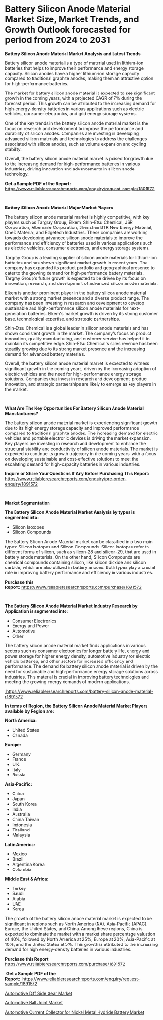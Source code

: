 <p><h1>Battery Silicon Anode Material Market Size, Market Trends, and Growth Outlook forecasted for period from 2024 to 2031</h1></p><p><strong>Battery Silicon Anode Material Market Analysis and Latest Trends</strong></p>
<p><p>Battery silicon anode material is a type of material used in lithium-ion batteries that helps to improve their performance and energy storage capacity. Silicon anodes have a higher lithium-ion storage capacity compared to traditional graphite anodes, making them an attractive option for high-performance batteries.</p><p>The market for battery silicon anode material is expected to see significant growth in the coming years, with a projected CAGR of 7% during the forecast period. This growth can be attributed to the increasing demand for high-energy-density batteries in various applications such as electric vehicles, consumer electronics, and grid energy storage systems.</p><p>One of the key trends in the battery silicon anode material market is the focus on research and development to improve the performance and durability of silicon anodes. Companies are investing in developing advanced silicon materials and technologies to address the challenges associated with silicon anodes, such as volume expansion and cycling stability.</p><p>Overall, the battery silicon anode material market is poised for growth due to the increasing demand for high-performance batteries in various industries, driving innovation and advancements in silicon anode technology.</p></p>
<p><strong>Get a Sample PDF of the Report:&nbsp;</strong> <a href="https://www.reliableresearchreports.com/enquiry/request-sample/1891572">https://www.reliableresearchreports.com/enquiry/request-sample/1891572</a></p>
<p>&nbsp;</p>
<p><strong>Battery Silicon Anode Material Major Market Players</strong></p>
<p><p>The battery silicon anode material market is highly competitive, with key players such as Targray Group, Elkem, Shin-Etsu Chemical, JSR Corporation, Albemarle Corporation, Shenzhen BTR New Energy Material, OneD Material, and Edgetech Industries. These companies are working towards developing advanced silicon anode materials to improve the performance and efficiency of batteries used in various applications such as electric vehicles, consumer electronics, and energy storage systems.</p><p>Targray Group is a leading supplier of silicon anode materials for lithium-ion batteries and has shown significant market growth in recent years. The company has expanded its product portfolio and geographical presence to cater to the growing demand for high-performance battery materials. Targray Group's future growth is expected to be driven by its focus on innovation, research, and development of advanced silicon anode materials.</p><p>Elkem is another prominent player in the battery silicon anode material market with a strong market presence and a diverse product range. The company has been investing in research and development to develop sustainable and high-performance silicon anode materials for next-generation batteries. Elkem's market growth is driven by its strong customer base, technological expertise, and strategic partnerships.</p><p>Shin-Etsu Chemical is a global leader in silicon anode materials and has shown consistent growth in the market. The company's focus on product innovation, quality manufacturing, and customer service has helped it to maintain its competitive edge. Shin-Etsu Chemical's sales revenue has been steadily growing due to its strong market presence and the increasing demand for advanced battery materials.</p><p>Overall, the battery silicon anode material market is expected to witness significant growth in the coming years, driven by the increasing adoption of electric vehicles and the need for high-performance energy storage solutions. Companies that invest in research and development, product innovation, and strategic partnerships are likely to emerge as key players in the market.</p></p>
<p>&nbsp;</p>
<p><strong>What Are The Key Opportunities For Battery Silicon Anode Material Manufacturers?</strong></p>
<p><p>The battery silicon anode material market is experiencing significant growth due to its high energy storage capacity and improved performance compared to traditional graphite anodes. The increasing demand for electric vehicles and portable electronic devices is driving the market expansion. Key players are investing in research and development to enhance the structural stability and conductivity of silicon anode materials. The market is expected to continue its growth trajectory in the coming years, with a focus on developing sustainable and cost-effective solutions to meet the escalating demand for high-capacity batteries in various industries.</p></p>
<p><strong>Inquire or Share Your Questions If Any Before Purchasing This Report:</strong> <a href="https://www.reliableresearchreports.com/enquiry/pre-order-enquiry/1891572">https://www.reliableresearchreports.com/enquiry/pre-order-enquiry/1891572</a></p>
<p>&nbsp;</p>
<p><strong>Market Segmentation</strong></p>
<p><strong>The Battery Silicon Anode Material Market Analysis by types is segmented into:</strong></p>
<p><ul><li>Silicon Isotopes</li><li>Silicon Compounds</li></ul></p>
<p><p>The Battery Silicon Anode Material market can be classified into two main types: Silicon Isotopes and Silicon Compounds. Silicon Isotopes refer to different forms of silicon, such as silicon-28 and silicon-29, that are used in battery anode materials. On the other hand, Silicon Compounds are chemical compounds containing silicon, like silicon dioxide and silicon carbide, which are also utilized in battery anodes. Both types play a crucial role in improving battery performance and efficiency in various industries.</p></p>
<p><strong>Purchase this Report:&nbsp;</strong><a href="https://www.reliableresearchreports.com/purchase/1891572">https://www.reliableresearchreports.com/purchase/1891572</a></p>
<p>&nbsp;</p>
<p><strong>The Battery Silicon Anode Material Market Industry Research by Application is segmented into:</strong></p>
<p><ul><li>Consumer Electronics</li><li>Energy and Power</li><li>Automotive</li><li>Other</li></ul></p>
<p><p>The battery silicon anode material market finds applications in various sectors such as consumer electronics for longer battery life, energy and power storage for higher energy density, automotive industry for electric vehicle batteries, and other sectors for increased efficiency and performance. The demand for battery silicon anode material is driven by the need for sustainable and high-performance energy storage solutions across industries. This material is crucial in improving battery technologies and meeting the growing energy demands of modern applications.</p></p>
<p><a href="https://www.reliableresearchreports.com/battery-silicon-anode-material-r1891572">&nbsp;https://www.reliableresearchreports.com/battery-silicon-anode-material-r1891572</a></p>
<p><strong>In terms of Region, the Battery Silicon Anode Material Market Players available by Region are:</strong></p>
<p>
    <p> <strong> North America: </strong>
        <ul>
            <li>United States</li>
            <li>Canada</li>
        </ul>
        </p> 
    <p> <strong> Europe: </strong>
        <ul>
            <li>Germany</li>
            <li>France</li>
            <li>U.K.</li>
            <li>Italy</li>
            <li>Russia</li>
        </ul>
        </p> 
    <p> <strong> Asia-Pacific: </strong>
        <ul>
            <li>China</li>
            <li>Japan</li>
            <li>South Korea</li>
            <li>India</li>
            <li>Australia</li>
            <li>China Taiwan</li>
            <li>Indonesia</li>
            <li>Thailand</li>
            <li>Malaysia</li>
        </ul>
        </p> 
    <p> <strong> Latin America: </strong>
        <ul>
            <li>Mexico</li>
            <li>Brazil</li>
            <li>Argentina Korea</li>
            <li>Colombia</li>
        </ul>
        </p> 
    <p> <strong> Middle East & Africa: </strong>
        <ul>
            <li>Turkey</li>
            <li>Saudi</li>
            <li>Arabia</li>
            <li>UAE</li>
            <li>Korea</li>
        </ul>
    </p>
    </p>
<p><p>The growth of the battery silicon anode material market is expected to be significant in regions such as North America (NA), Asia-Pacific (APAC), Europe, the United States, and China. Among these regions, China is expected to dominate the market with a market share percentage valuation of 40%, followed by North America at 25%, Europe at 20%, Asia-Pacific at 10%, and the United States at 5%. This growth is attributed to the increasing demand for high energy-density batteries in various industries.</p></p>
<p><strong>Purchase this Report: </strong><a href="https://www.reliableresearchreports.com/purchase/1891572">https://www.reliableresearchreports.com/purchase/1891572</a></p>
<p>&nbsp;<strong>Get a Sample PDF of the Report:&nbsp;&nbsp;</strong><a href="https://www.reliableresearchreports.com/enquiry/request-sample/1891572">https://www.reliableresearchreports.com/enquiry/request-sample/1891572</a></p>
<p><strong></strong></p>
<p><p><a href="https://medium.com/@bradleyills65767/automotive-diff-side-gear-market-size-is-growing-at-cagr-of-13-9-5b66d9d5b6d9">Automotive Diff Side Gear Market</a></p><p><a href="https://view.publitas.com/reportprime-1/automotive-ball-joint-market-size-is-growing-at-cagr-of-6-2-this-report-covers-analysis-by-market-segmentation-growth-and-forecast-2024-2031/">Automotive Ball Joint Market</a></p><p><a href="https://medium.com/@amandaexton567/global-automotive-current-collector-for-nickel-metal-hydride-battery-market-exploring-market-17f7b914b26d">Automotive Current Collector for Nickel Metal Hydride Battery Market</a></p></p>